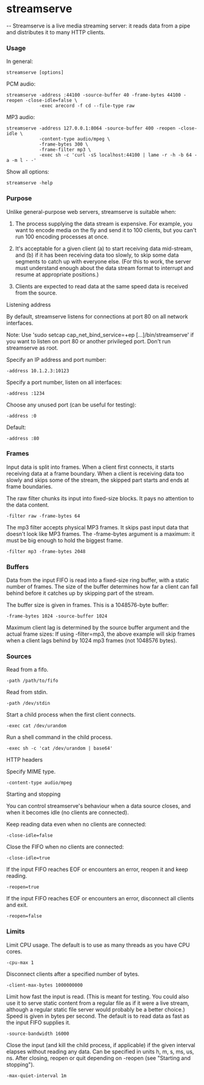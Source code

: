 # streamserve
--
Streamserve is a live media streaming server: it reads data from a pipe and
distributes it to many HTTP clients.


### Usage

In general:

    streamserve [options]

PCM audio:

    streamserve -address :44100 -source-buffer 40 -frame-bytes 44100 -reopen -close-idle=false \
                -exec arecord -f cd --file-type raw

MP3 audio:

    streamserve -address 127.0.0.1:8064 -source-buffer 400 -reopen -close-idle \
                -content-type audio/mpeg \
                -frame-bytes 300 \
                -frame-filter mp3 \
                -exec sh -c 'curl -sS localhost:44100 | lame -r -h -b 64 -a -m l - -'

Show all options:

    streamserve -help


### Purpose

Unlike general-purpose web servers, streamserve is suitable when:

1. The process supplying the data stream is expensive. For example, you want to
encode media on the fly and send it to 100 clients, but you can't run 100
encoding processes at once.

2. It's acceptable for a given client (a) to start receiving data mid-stream,
and (b) if it has been receiving data too slowly, to skip some data segments to
catch up with everyone else. (For this to work, the server must understand
enough about the data stream format to interrupt and resume at appropriate
positions.)

3. Clients are expected to read data at the same speed data is received from the
source.


Listening address

By default, streamserve listens for connections at port 80 on all network
interfaces.

Note: Use 'sudo setcap cap_net_bind_service=+ep [...]/bin/streamserve' if you
want to listen on port 80 or another privileged port. Don't run streamserve as
root.

Specify an IP address and port number:

    -address 10.1.2.3:10123

Specify a port number, listen on all interfaces:

    -address :1234

Choose any unused port (can be useful for testing):

    -address :0

Default:

    -address :80


### Frames

Input data is split into frames. When a client first connects, it starts
receiving data at a frame boundary. When a client is receiving data too slowly
and skips some of the stream, the skipped part starts and ends at frame
boundaries.

The raw filter chunks its input into fixed-size blocks. It pays no attention to
the data content.

    -filter raw -frame-bytes 64

The mp3 filter accepts physical MP3 frames. It skips past input data that
doesn't look like MP3 frames. The -frame-bytes argument is a maximum: it must be
big enough to hold the biggest frame.

    -filter mp3 -frame-bytes 2048


### Buffers

Data from the input FIFO is read into a fixed-size ring buffer, with a static
number of frames. The size of the buffer determines how far a client can fall
behind before it catches up by skipping part of the stream.

The buffer size is given in frames. This is a 1048576-byte buffer:

    -frame-bytes 1024 -source-buffer 1024

Maximum client lag is determined by the source buffer argument and the actual
frame sizes: If using -filter=mp3, the above example will skip frames when a
client lags behind by 1024 mp3 frames (not 1048576 bytes).


### Sources

Read from a fifo.

    -path /path/to/fifo

Read from stdin.

    -path /dev/stdin

Start a child process when the first client connects.

    -exec cat /dev/urandom

Run a shell command in the child process.

    -exec sh -c 'cat /dev/urandom | base64'


HTTP headers

Specify MIME type.

    -content-type audio/mpeg


Starting and stopping

You can control streamserve's behaviour when a data source closes, and when it
becomes idle (no clients are connected).

Keep reading data even when no clients are connected:

    -close-idle=false

Close the FIFO when no clients are connected:

    -close-idle=true

If the input FIFO reaches EOF or encounters an error, reopen it and keep
reading.

    -reopen=true

If the input FIFO reaches EOF or encounters an error, disconnect all clients and
exit.

    -reopen=false


### Limits

Limit CPU usage. The default is to use as many threads as you have CPU cores.

    -cpu-max 1

Disconnect clients after a specified number of bytes.

    -client-max-bytes 1000000000

Limit how fast the input is read. (This is meant for testing. You could also use
it to serve static content from a regular file as if it were a live stream,
although a regular static file server would probably be a better choice.) Speed
is given in bytes per second. The default is to read data as fast as the input
FIFO supplies it.

    -source-bandwidth 16000

Close the input (and kill the child process, if applicable) if the given
interval elapses without reading any data. Can be specified in units h, m, s,
ms, us, ns. After closing, reopen or quit depending on -reopen (see "Starting
and stopping").

    -max-quiet-interval 1m
